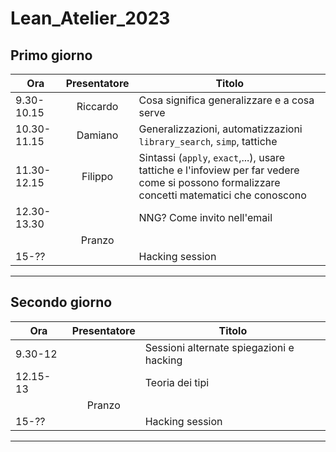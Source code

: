 # Lean_Atelier_2023

## Primo giorno

|Ora | Presentatore | Titolo |
|-|:-:|-|
| 9.30-10.15 | Riccardo | Cosa significa generalizzare e a cosa serve |
| 10.30-11.15 | Damiano | Generalizzazioni, automatizzazioni `library_search`, `simp`, tattiche |
| 11.30-12.15 | Filippo | Sintassi (`apply`, `exact`,...), usare tattiche e l'infoview per far vedere come si possono formalizzare concetti matematici che conoscono |
| 12.30-13.30 | | NNG?  Come invito nell'email|
| | Pranzo |
| 15-?? | | Hacking session |

---


## Secondo giorno

|Ora | Presentatore | Titolo |
|-|:-:|-|
|9.30-12| | Sessioni alternate spiegazioni e hacking|
| 12.15-13| | Teoria dei tipi|
| | Pranzo |
| 15-?? | | Hacking session |

---
